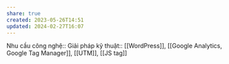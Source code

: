 ```yaml
---
share: true
created: 2023-05-26T14:51
updated: 2024-02-27T16:07
---
```

Nhu cầu công nghệ::
Giải pháp kỹ thuật:: [[WordPress]], [[Google Analytics, Google Tag Manager]], [[UTM]], [[JS tag]]